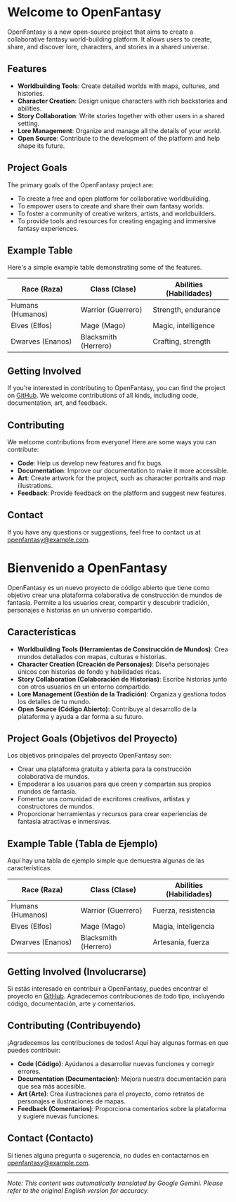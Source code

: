 # Welcome to OpenFantasy

OpenFantasy is a new open-source project that aims to create a collaborative fantasy world-building platform. It allows users to create, share, and discover lore, characters, and stories in a shared universe.

## Features

*   **Worldbuilding Tools**: Create detailed worlds with maps, cultures, and histories.
*   **Character Creation**: Design unique characters with rich backstories and abilities.
*   **Story Collaboration**: Write stories together with other users in a shared setting.
*   **Lore Management**: Organize and manage all the details of your world.
*   **Open Source**: Contribute to the development of the platform and help shape its future.

## Project Goals

The primary goals of the OpenFantasy project are:

*   To create a free and open platform for collaborative worldbuilding.
*   To empower users to create and share their own fantasy worlds.
*   To foster a community of creative writers, artists, and worldbuilders.
*   To provide tools and resources for creating engaging and immersive fantasy experiences.

## Example Table

Here's a simple example table demonstrating some of the features.

| Race (Raza)  | Class (Clase) | Abilities (Habilidades)                                      |
| ----------- | ----------- | -------------------------------------------------------------- |
| Humans (Humanos) | Warrior (Guerrero)   | Strength, endurance                                           |
| Elves (Elfos)   | Mage (Mago)      | Magic, intelligence                                             |
| Dwarves (Enanos) | Blacksmith (Herrero) | Crafting, strength                                            |

## Getting Involved

If you're interested in contributing to OpenFantasy, you can find the project on [GitHub](https://github.com/OpenFantasy/OpenFantasy). We welcome contributions of all kinds, including code, documentation, art, and feedback.

## Contributing

We welcome contributions from everyone! Here are some ways you can contribute:

*   **Code**: Help us develop new features and fix bugs.
*   **Documentation**: Improve our documentation to make it more accessible.
*   **Art**: Create artwork for the project, such as character portraits and map illustrations.
*   **Feedback**: Provide feedback on the platform and suggest new features.

## Contact

If you have any questions or suggestions, feel free to contact us at openfantasy@example.com.
# Bienvenido a OpenFantasy

OpenFantasy es un nuevo proyecto de código abierto que tiene como objetivo crear una plataforma colaborativa de construcción de mundos de fantasía. Permite a los usuarios crear, compartir y descubrir tradición, personajes e historias en un universo compartido.

## Características

*   **Worldbuilding Tools (Herramientas de Construcción de Mundos)**: Crea mundos detallados con mapas, culturas e historias.
*   **Character Creation (Creación de Personajes)**: Diseña personajes únicos con historias de fondo y habilidades ricas.
*   **Story Collaboration (Colaboración de Historias)**: Escribe historias junto con otros usuarios en un entorno compartido.
*   **Lore Management (Gestión de la Tradición)**: Organiza y gestiona todos los detalles de tu mundo.
*   **Open Source (Código Abierto)**: Contribuye al desarrollo de la plataforma y ayuda a dar forma a su futuro.

## Project Goals (Objetivos del Proyecto)

Los objetivos principales del proyecto OpenFantasy son:

*   Crear una plataforma gratuita y abierta para la construcción colaborativa de mundos.
*   Empoderar a los usuarios para que creen y compartan sus propios mundos de fantasía.
*   Fomentar una comunidad de escritores creativos, artistas y constructores de mundos.
*   Proporcionar herramientas y recursos para crear experiencias de fantasía atractivas e inmersivas.

## Example Table (Tabla de Ejemplo)

Aquí hay una tabla de ejemplo simple que demuestra algunas de las características.

| Race (Raza)   | Class (Clase)  | Abilities (Habilidades)                                       |
| ----------- | ----------- | --------------------------------------------------------------- |
| Humans (Humanos) | Warrior (Guerrero)    | Fuerza, resistencia                                            |
| Elves (Elfos)    | Mage (Mago)       | Magia, inteligencia                                              |
| Dwarves (Enanos) | Blacksmith (Herrero)  | Artesanía, fuerza                                             |

## Getting Involved (Involucrarse)

Si estás interesado en contribuir a OpenFantasy, puedes encontrar el proyecto en [GitHub](https://github.com/OpenFantasy/OpenFantasy). Agradecemos contribuciones de todo tipo, incluyendo código, documentación, arte y comentarios.

## Contributing (Contribuyendo)

¡Agradecemos las contribuciones de todos! Aquí hay algunas formas en que puedes contribuir:

*   **Code (Código)**: Ayúdanos a desarrollar nuevas funciones y corregir errores.
*   **Documentation (Documentación)**: Mejora nuestra documentación para que sea más accesible.
*   **Art (Arte)**: Crea ilustraciones para el proyecto, como retratos de personajes e ilustraciones de mapas.
*   **Feedback (Comentarios)**: Proporciona comentarios sobre la plataforma y sugiere nuevas funciones.

## Contact (Contacto)

Si tienes alguna pregunta o sugerencia, no dudes en contactarnos en openfantasy@example.com.


---
_Note: This content was automatically translated by Google Gemini. Please refer to the original English version for accuracy._